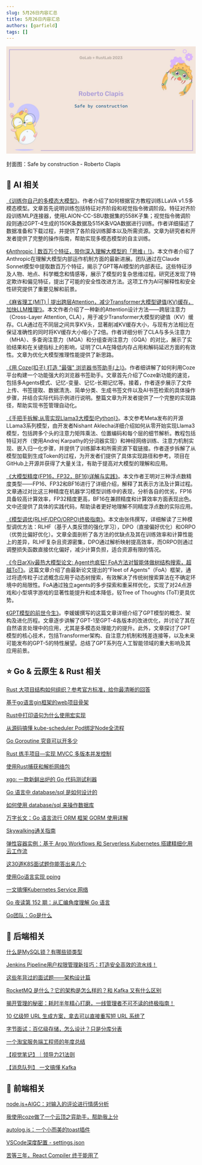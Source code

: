 ```yaml
---
slug: 5月26日内容汇总
title: 5月26日内容汇总
authors: [garfield]
tags: []
---
```


![alt text](maxresdefault.jpg)

封面图：Safe by construction - Roberto Clapis

## 🌟 AI 相关

[《训练你自己的多模态大模型》](https://mp.weixin.qq.com/s/8UG_NKD4F7xW6QeU76x4sA)。作者介绍了如何根据官方教程训练LLaVA v1.5多模态模型。文章首先说明训练包括特征对齐阶段和视觉指令微调阶段。特征对齐阶段训练MLP连接器，使用LAION-CC-SBU数据集的558K子集；视觉指令微调阶段则通过GPT-4生成的150K条数据及515K条VQA数据进行训练。作者详细描述了数据准备和下载过程，并提供了各阶段训练脚本以及所需资源。文章为研究者和开发者提供了完整的操作指南，帮助实现多模态模型的自主训练。

[《Anthropic | 数百万个特征，带你深入理解大模型的「思维」!》](https://mp.weixin.qq.com/s/f-_GOiwbXOvsE-UzSh0lSg)。本文作者介绍了Anthropic在理解大模型内部运作机制方面的最新进展。团队通过在Claude Sonnet模型中提取数百万个特征，揭示了GPT等AI模型的内部表征。这些特征涉及人物、地点、科学概念和情感等，展示了模型的复杂思维过程。研究还发现了特定欺诈和偏见特征，提出了可能的安全性改进方法。这项工作为AI可解释性和安全性研究提供了重要见解和前景。

[《麻省理工(MIT) | 提出跨层Attention，减少Transformer大模型键值(KV)缓存，加快LLM推理!》](https://mp.weixin.qq.com/s/pfSc3Rr8BBo0Lwa2Kb_rzw)。本文作者介绍了一种新的Attention设计方法——跨层注意力（Cross-Layer Attention, CLA），用于减少Transformer大模型的键值（KV）缓存。CLA通过在不同层之间共享KV头，显著削减KV缓存大小，与现有方法相比在保证准确性的同时将KV缓存大小缩小了2倍。作者详细分析了CLA与多头注意力（MHA）、多查询注意力（MQA）和分组查询注意力（GQA）的对比，展示了实验结果和在关键指标上的影响，证明了CLA在降低内存占用和解码延迟方面的有效性。文章为优化大模型推理性能提供了新思路。

[《用 Coze(扣子) 打造 "最强" 浏览器书签助手(上)》](https://mp.weixin.qq.com/s/4RH6C-M7zzd_6-34lhMwfQ)。作者细讲解了如何利用Coze平台构建一个功能强大的浏览器书签助手。文章首先介绍了Coze新功能的速览，包括多Agents模式、记忆-变量、记忆-长期记忆等。接着，作者逐步展示了文件上传、书签提取、数据清洗、简单分类、生成书签文件以及AI书签检索的具体操作步骤，并结合实际代码示例进行说明。整篇文章为开发者提供了一个完整的实现路径，帮助实现书签管理自动化。

[《手把手拆解:从零实现Llama3大模型(Python)》](https://mp.weixin.qq.com/s/PADxs5gW5AQU8dAsHXJhQw)。本文参考Meta发布的开源LLama3系列模型，由开发者Nishant Aklecha详细介绍如何从零开始实现Llama3模型，包括跨多个头的注意力矩阵乘法、位置编码和每个层的细节解析。教程包括特征对齐（使用Andrej Karpathy的分词器实现）和神经网络训练、注意力机制实现、嵌入归一化步骤，并提供了训练脚本和所需资源下载链接。作者逐步拆解了从模型加载到生成Token的过程，为开发者们提供了具体实现路径和参考。项目在GitHub上开源并获得了大量关注，有助于提高对大模型的理解和应用。

[《大模型精度(FP16，FP32，BF16)详解与实践》](https://mp.weixin.qq.com/s/95CUl1bGN-fSvmAbH0O-DA)。本文作者王明对三种浮点数精度类型——FP16、FP32和BF16进行了详细介绍，解释了其表示方法及计算过程。文章通过对比这三种精度在机器学习模型训练中的表现，分析各自的优劣，FP16具备较高计算效率，FP32精度更高，BF16在兼顾精度和计算效率方面表现出色。文中还提供了具体的实践代码，帮助读者更好地理解不同精度浮点数的实际应用。

[《模型调优(RLHF/DPO/ORPO)终极指南》](https://mp.weixin.qq.com/s/T5efQNYfd0807mBcO9lgEg)。本文由张伟撰写，详细解读了三种模型调优方法：RLHF（基于人类反馈的强化学习），DPO（直接偏好优化）和ORPO（优势比偏好优化）。文章全面剖析了各方法的优缺点及其在训练效率和计算性能上的差异，RLHF复杂且资源密集，DPO通过解析映射提高效率，而ORPO则通过调整损失函数直接优化偏好，减少计算负担，适合资源有限的情况。

[《今日arXiv最热大模型论文: Agent也疯狂! FoA方法对智能体做树结构搜索，超越ToT》](https://mp.weixin.qq.com/s/3C4OuqPLUp7_psReAMhIOQ)。这篇文章介绍了由最新论文提出的“Fleet of Agents”（FoA）框架，通过将遗传粒子过滤概念应用于动态树搜索，有效解决了传统树搜索算法在不确定环境中的局限性。FoA通过独立agents的多步探索和重采样优化，实现了对24点游戏和小型填字游戏的显著性能提升和成本降低，较Tree of Thoughts (ToT)更具优势。

[《GPT模型的前世今生》](https://mp.weixin.qq.com/s/srdS8qltf8r9pAEgqKPoVg)。李媛媛撰写的这篇文章详细介绍了GPT模型的概念、架构及进化历程。文章逐步讲解了GPT-1至GPT-4各版本的改进优化，并讨论了其在自然语言处理中的应用，尤其是多模态处理能力的提升。此外，文章探讨了GPT模型的核心技术，包括Transformer架构、自注意力机制和残差连接等，以及未来可能发布的GPT-5的特性展望。总结了GPT系列在人工智能领域的重大影响及其应用前景。

## ⭐️ Go & 云原生 & Rust 相关

[Rust 大项目结构如何组织？参考官方标准，给你最清晰的回答](https://juejin.cn/post/7371239685701730342)

[基于go语言gin框架的web项目骨架](https://juejin.cn/post/7281601361985241088)

[Rust中打印语句为什么使用宏实现](https://juejin.cn/post/7334103408196927529)

[从源码搞懂 kube-scheduler Pod绑定Node全流程](https://mp.weixin.qq.com/s/bAQg0pZXrG9gEcmT7JGZ9Q)

[Go Goroutine 究竟可以开多少](https://mp.weixin.qq.com/s/BrkVDKXGYstQrCyeYG__Rw)

[Rust 练手项目—实现 MVCC 多版本并发控制](https://mp.weixin.qq.com/s/NhfrDsk-54Se8ts6JMIWSw)

[使用Rust捕获和解析网络包](https://mp.weixin.qq.com/s/AhD4t9DT_ecdG1MVJJMtwg)

[xgo: 一款新鲜出炉的 Go 代码测试利器](https://mp.weixin.qq.com/s/S23_NsOuGsDCfTJL_wniKw)

[Go 语言中 database/sql 是如何设计的](https://mp.weixin.qq.com/s/PBJAS-vbuYZfQuRrn3Roxw)

[如何使用 database/sql 来操作数据库](https://mp.weixin.qq.com/s/SkVwege0EcLAegQFUw-81g)

[万字长文：Go 语言流行 ORM 框架 GORM 使用详解](https://mp.weixin.qq.com/s/ZrYYMsuqrzWubh0zpIp17g)

[Skywalking通关指南](https://mp.weixin.qq.com/s/bztqsCEXGaiNiaEjz2lWoA)

[弹性容器实例：基于 Argo Workflows 和 Serverless Kubernetes 搭建精细化用云工作流](https://mp.weixin.qq.com/s/Cy01y5Xs04OdyzeBOHnaRQ)

[这30道K8S面试题你能答出来几个](https://mp.weixin.qq.com/s/05IQZjcUKXM1i51p98oI0A)

[使用Go语言实现 pping](https://mp.weixin.qq.com/s/lE50bcosCyi-5P98QMwRVw)

[一文搞懂Kubernetes Service 网络](https://mp.weixin.qq.com/s/2t1ABjI-2IL8DMaVinikGw)

[Go 夜读第 152 期：从汇编角度理解 Go 语言](https://www.bilibili.com/video/BV14U411o7ZU)

[Go团队：Go是什么](https://mp.weixin.qq.com/s/dxBnBLbUKC9GTyi6NPDdTQ)

## 📒 后端相关

[什么是MySQL锁？有哪些锁类型](https://mp.weixin.qq.com/s/JchVvLMz2a0eQnzJs1oK-g)

[Jenkins Pipeline用户权限管理新技巧：打造安全高效的流水线！](https://mp.weixin.qq.com/s/_DIWInIddfcsdggDCGOCyA)

[这些年背过的面试题——架构设计篇](https://mp.weixin.qq.com/s/Wp6ErsgUKOYOjry7eRczEQ)

[RocketMQ 是什么？它的架构是怎么样的？和 Kafka 又有什么区别](https://mp.weixin.qq.com/s/oje7PLWHz_7bKWn8M72LUw)

[揭开管理的秘密：耗时半年精心打磨，一线管理者不可不读的终极指南！](https://mp.weixin.qq.com/s/Eluy6hc3jUHdZfdjEEJWpA)

[10 亿级短 URL 生成方案，拿去可以直接重写短 URL 系统了](https://mp.weixin.qq.com/s/hC3TFKLFFEfC7Ietobkypw)

[字节面试：百亿级存储，怎么设计？只是分库分表](https://mp.weixin.qq.com/s/xGYM0pXAHfaLMpTxBJvLBg)

[一个淘宝服务端工程师的年度总结](https://mp.weixin.qq.com/s/1puGCULSwfJdLD7onhrDtw)

[【视觉笔记】｜领导力21法则](https://mp.weixin.qq.com/s/gnjTj1Kw53iF_4Gr5RUxLQ)

[【消息队列】 一文搞懂 Kafka](https://mp.weixin.qq.com/s/CFJWv0NLL97jhHvvveS5KQ)

## 📒 前端相关

[node.js+AIGC：对输入的评论进行情感分析](https://mp.weixin.qq.com/s/7H6J9aH3pRHXD4nxEUwJaQ)

[我使用coze做了一个云顶之弈助手，帮助我上分](https://mp.weixin.qq.com/s/4MZhKf_p4JIHOmRqAf3AuQ)

[autolog.js：一个小而美的toast插件](https://mp.weixin.qq.com/s/uP-n-AknzWSOZ95LGOdVfQ)

[VSCode深度配置 - settings.json](https://mp.weixin.qq.com/s/o-h3JU7NRvgKGowaPpyK_A)

[苦等三年，React Compiler 终于能用了](https://mp.weixin.qq.com/s/VKtrNihMFGgo6RhlVgURXg)
